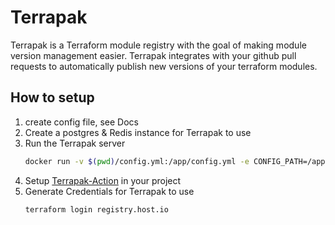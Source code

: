 # Terrapak
Terrapak is a Terraform module registry with the goal of making module version management easier. Terrapak integrates with your github pull requests to automatically publish new versions of your terraform modules.

## How to setup
1. create config file, see Docs
2. Create a postgres & Redis instance for Terrapak to use
3. Run the Terrapak server
   ```bash
   docker run -v $(pwd)/config.yml:/app/config.yml -e CONFIG_PATH=/app/config.yml -p 5551:80 -d monoci/terrapak:v1
   ```
4. Setup [Terrapak-Action](http://api.github.com) in your project
5. Generate Credentials for Terrapak to use
   ```bash
   terraform login registry.host.io
   ```